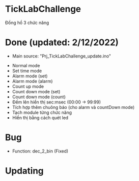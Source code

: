 # TickLabChallenge
Đồng hồ 3 chức năng
# Done (updated: 2/12/2022)
* Main source: "Prj_TickLabChallenge_update.ino"
 - Normal mode 				                 	
 - Set time mode 				               
 - Alarm mode (set)			               
 - Alarm mode (alarm)			             
 - Count up mode 
 - Count down mode (set)
 - Count down mode (count)	
 - Đếm lên hiển thị sec:msec (00:00 -> 99:99)
 - Tích hợp thêm chuông báo (cho alarm và countDown mode) 
 - Tạch module từng chức năng
 - Hiển thị bằng cách quét led
# Bug
 - Function: dec_2_bin (Fixed)
# Updating
 
